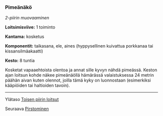 ### Pimeänäkö

*2-piirin muovaaminen*

**Loitsimisviive:** 1 toiminto

**Kantama:** kosketus

**Komponentit:** taikasana, ele, aines (hyppysellinen kuivattua porkkanaa tai kissansilmäakaatti)

**Kesto:** 8 tuntia

Kosketat vapaaehtoista olentoa ja annat sille kyvyn nähdä pimeässä. Keston ajan loitsun kohde näkee pimeänäöllä hämärässä valaistuksessa 24 metrin päähän aivan kuten olennot, joilla tämä kyky on luonnostaan (esimerkiksi kääpiöiden tai haltioiden tavoin).	

----

Ylätaso [Toisen piirin loitsut](2_piirin_loitsut.md)

Seuraava [Pirstominen](Pirstominen.md)
